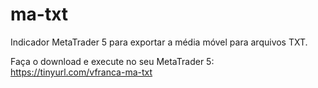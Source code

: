 # ma-txt
Indicador MetaTrader 5 para exportar a média móvel para arquivos TXT.  

Faça o download e execute no seu MetaTrader 5:  
https://tinyurl.com/vfranca-ma-txt
